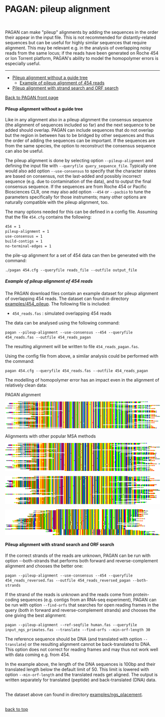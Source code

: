 PAGAN: pileup alignment<a name="top"></a>
=======================

 

PAGAN can make "pileup" alignments by adding the sequences in the order their appear in the input file. This is not recommended for distantly-related sequences but can be useful for highly similar sequences that require alignment. This may be relevant e.g. in the analysis of overlapping noisy reads from the same locus; if the reads have been generated on Roche 454 or Ion Torrent platform, PAGAN's ability to model the homopolymer errors is especially useful.

* * *

*   [Pileup alignment without a guide tree](#pileup-alignment-without-a-guide-tree)
    *   [Example of pileup alignment of 454 reads](#example-of-pileup-alignment-of-454-reads)
*   [Pileup alignment with strand search and ORF search](#pileup-alignment-with-strand-search)

[Back to PAGAN front page](../README.md)

#### Pileup alignment without a guide tree

Like in any alignment also in a pileup alignment the consensus sequence (the alignment of sequences included so far) and the next sequence to be added should overlap. PAGAN can include sequences that do not overlap but the region in between has to be bridged by other sequences and thus the order of adding the sequences can be important. If the sequences are from the same species, the option to reconstruct the consensus sequence can also be useful.

The pileup alignment is done by selecting option ```--pileup-alignment``` and defining the input file with ```--queryfile query_sequence_file```. Typically one would also add option ```--use-consensus``` to specify that the character states are based on consensus, not the last-added and possibly incorrect sequence (e.g. due to contamination of the data), and to output the final consensus sequence. If the sequences are from Roche 454 or Pacific Biosciences CLR, one may also add option ```--454``` or ```--pacbio``` to tune the parameters specifically for those instruments; many other options are naturally compatible with the pileup alignment, too.

The many options needed for this can be defined in a config file. Assuming that the file ```454.cfg``` contains the following:

```
454 = 1
pileup-alignment = 1
use-consensus = 1
build-contigs = 1
no-terminal-edges = 1
```

the pile-up alignment for a set of 454 data can then be generated with the command:

```
./pagan 454.cfg --queryfile reads_file --outfile output_file
```

##### Example of pileup alignment of 454 reads

The PAGAN download files contain an example dataset for pileup alignment of overlapping 454 reads. The dataset can found in directory [examples/454_pileup](../examples/454_pileup). The following file is included:

*   ```454_reads.fas``` : simulated overlapping 454 reads

The data can be analysed using the following command:

```
pagan --pileup-alignment --use-consensus --454 --queryfile 454_reads.fas --outfile 454_reads_pagan
```

The resulting alignment will be written to file ```454_reads_pagan.fas```.

Using the config file from above, a similar analysis could be performed with the command:

```
pagan 454.cfg --queryfile 454_reads.fas --outfile 454_reads_pagan
```

The modelling of homopolymer error has an impact even in the alignment of relatively clean data:

PAGAN alignment

[![](data/454_reads_pagan_m.png)](data/454_reads_pagan.png)

Alignments with other popular MSA methods

[![](data/454_reads_mafft_m.png)](data/454_reads_mafft.png)

[![](data/454_reads_muscle_m.png)](data/454_reads_muscle.png)

[![](data/454_reads_clustalw_m.png)](data/454_reads_clustalw.png)


#### Pileup alignment with strand search and ORF search


If the correct strands of the reads are unknown, PAGAN can be run with option \--both-strands that performs both forward and reverse-complement alignment and chooses the better one:

```
pagan --pileup-alignment --use-consensus --454 --queryfile 454_reads_reversed.fas --outfile 454_reads_reversed_pagan --both-strands
```

If the strand of the reads is unknown and the reads come from protein-coding sequences (e.g. contigs from an RNA-seq experiment), PAGAN can be run with option ```--find-orfs``` that searches for open reading frames in the query (both in forward and reverse-complement strands) and chooses the one giving the best alignment:

```
pagan --pileup-alignment --ref-seqfile human.fas --queryfile input_ngs_primates.fas --translate --find-orfs --min-orf-length 30
```

The reference sequence should be DNA (and translated with option ```--translate```) or the resulting alignment cannot be back-translated to DNA. This option does not correct for reading frames and may thus not work well with data coming e.g. from 454.

In the example above, the length of the DNA sequences is 100bp and their translated length below the default limit of 50. This limit is lowered with option ```--min-orf-length``` and the translated reads get aligned. The output is written separately for translated (peptide) and back-translated (DNA) data.

   
The dataset above can found in directory [examples/ngs_placement](../examples/ngs_placement).  
 

[back to top](#top)